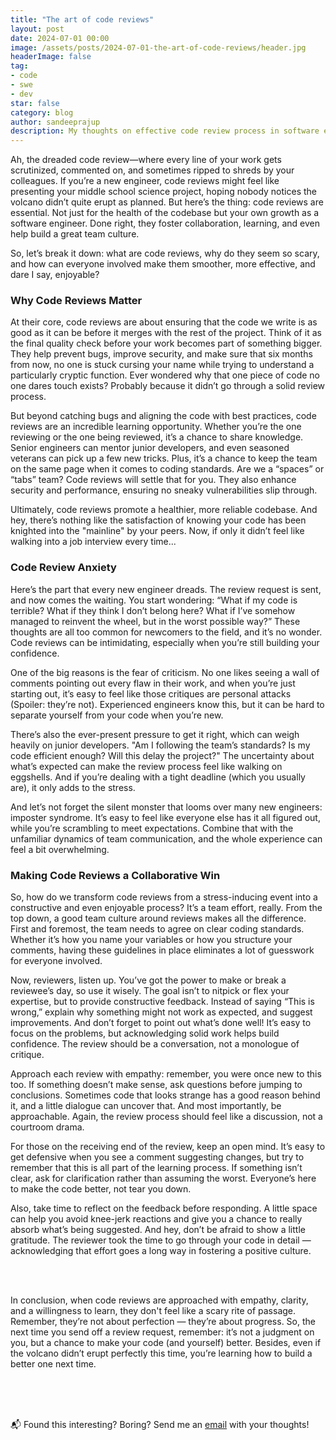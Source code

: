 ```yaml
---
title: "The art of code reviews"
layout: post
date: 2024-07-01 00:00
image: /assets/posts/2024-07-01-the-art-of-code-reviews/header.jpg
headerImage: false
tag:
- code
- swe
- dev
star: false
category: blog
author: sandeeprajup
description: My thoughts on effective code review process in software engineering teams!
---
```


Ah, the dreaded code review—where every line of your work gets scrutinized, commented on, and sometimes ripped to shreds by your colleagues. If you’re a new engineer, code reviews might feel like presenting your middle school science project, hoping nobody notices the volcano didn’t quite erupt as planned. But here’s the thing: code reviews are essential. Not just for the health of the codebase but your own growth as a software engineer. Done right, they foster collaboration, learning, and even help build a great team culture.

So, let’s break it down: what are code reviews, why do they seem so scary, and how can everyone involved make them smoother, more effective, and dare I say, enjoyable?

### Why Code Reviews Matter

At their core, code reviews are about ensuring that the code we write is as good as it can be before it merges with the rest of the project. Think of it as the final quality check before your work becomes part of something bigger. They help prevent bugs, improve security, and make sure that six months from now, no one is stuck cursing your name while trying to understand a particularly cryptic function. Ever wondered why that one piece of code no one dares touch exists? Probably because it didn’t go through a solid review process.

But beyond catching bugs and aligning the code with best practices, code reviews are an incredible learning opportunity. Whether you’re the one reviewing or the one being reviewed, it’s a chance to share knowledge. Senior engineers can mentor junior developers, and even seasoned veterans can pick up a few new tricks. Plus, it’s a chance to keep the team on the same page when it comes to coding standards. Are we a “spaces” or “tabs” team? Code reviews will settle that for you. They also enhance security and performance, ensuring no sneaky vulnerabilities slip through.

Ultimately, code reviews promote a healthier, more reliable codebase. And hey, there’s nothing like the satisfaction of knowing your code has been knighted into the "mainline" by your peers. Now, if only it didn’t feel like walking into a job interview every time...

### Code Review Anxiety

Here’s the part that every new engineer dreads. The review request is sent, and now comes the waiting. You start wondering: “What if my code is terrible? What if they think I don’t belong here? What if I’ve somehow managed to reinvent the wheel, but in the worst possible way?” These thoughts are all too common for newcomers to the field, and it’s no wonder. Code reviews can be intimidating, especially when you’re still building your confidence.

One of the big reasons is the fear of criticism. No one likes seeing a wall of comments pointing out every flaw in their work, and when you’re just starting out, it’s easy to feel like those critiques are personal attacks (Spoiler: they’re not). Experienced engineers know this, but it can be hard to separate yourself from your code when you’re new.

There’s also the ever-present pressure to get it right, which can weigh heavily on junior developers. "Am I following the team’s standards? Is my code efficient enough? Will this delay the project?" The uncertainty about what’s expected can make the review process feel like walking on eggshells. And if you’re dealing with a tight deadline (which you usually are), it only adds to the stress.

And let’s not forget the silent monster that looms over many new engineers: imposter syndrome. It’s easy to feel like everyone else has it all figured out, while you’re scrambling to meet expectations. Combine that with the unfamiliar dynamics of team communication, and the whole experience can feel a bit overwhelming.

### Making Code Reviews a Collaborative Win

So, how do we transform code reviews from a stress-inducing event into a constructive and even enjoyable process? It’s a team effort, really. From the top down, a good team culture around reviews makes all the difference. First and foremost, the team needs to agree on clear coding standards. Whether it’s how you name your variables or how you structure your comments, having these guidelines in place eliminates a lot of guesswork for everyone involved.

Now, reviewers, listen up. You’ve got the power to make or break a reviewee’s day, so use it wisely. The goal isn’t to nitpick or flex your expertise, but to provide constructive feedback. Instead of saying “This is wrong,” explain why something might not work as expected, and suggest improvements. And don’t forget to point out what’s done well! It’s easy to focus on the problems, but acknowledging solid work helps build confidence. The review should be a conversation, not a monologue of critique.

Approach each review with empathy: remember, you were once new to this too. If something doesn’t make sense, ask questions before jumping to conclusions. Sometimes code that looks strange has a good reason behind it, and a little dialogue can uncover that. And most importantly, be approachable. Again, the review process should feel like a discussion, not a courtroom drama.

For those on the receiving end of the review, keep an open mind. It’s easy to get defensive when you see a comment suggesting changes, but try to remember that this is all part of the learning process. If something isn’t clear, ask for clarification rather than assuming the worst. Everyone’s here to make the code better, not tear you down.

Also, take time to reflect on the feedback before responding. A little space can help you avoid knee-jerk reactions and give you a chance to really absorb what’s being suggested. And hey, don’t be afraid to show a little gratitude. The reviewer took the time to go through your code in detail — acknowledging that effort goes a long way in fostering a positive culture.

<br/>
<br/> 

In conclusion, when code reviews are approached with empathy, clarity, and a willingness to learn, they don't feel like a scary rite of passage. Remember, they’re not about perfection — they’re about progress. So, the next time you send off a review request, remember: it’s not a judgment on you, but a chance to make your code (and yourself) better. Besides, even if the volcano didn’t erupt perfectly this time, you’re learning how to build a better one next time.

<br/>
<br/>
<br/>

📬 Found this interesting? Boring? Send me an [email](mailto:me@sandeepraju.in) with your thoughts!
